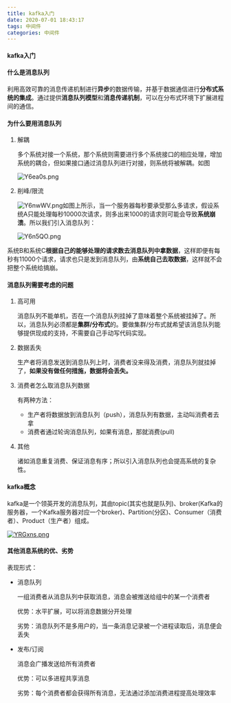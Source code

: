 ```yaml
---
title: kafka入门
date: 2020-07-01 18:43:17
tags: 中间件
categories: 中间件
---
```


#### kafka入门

#### 什么是消息队列

利用高效可靠的消息传递机制进行**异步**的数据传输，并基于数据通信进行**分布式系统的集成**。通过提供**消息队列模型**和**消息传递机制**，可以在分布式环境下扩展进程间的通信。



#### 为什么要用消息队列

1. 解耦

   多个系统对接一个系统，那个系统则需要进行多个系统接口的相应处理，增加系统的耦合，但如果接口通过消息队列进行对接，则系统将被解耦。如图

   ![Y6ea0s.png](https://s1.ax1x.com/2020/05/16/Y6ea0s.png)

   

2. 削峰/限流

   ![Y6nwWV.png](https://s1.ax1x.com/2020/05/16/Y6nwWV.png)如图上所示，当一个服务器每秒要承受那么多请求，假设系统A只能处理每秒10000次请求，则多出来1000的请求则可能会导致**系统崩溃**。所以我们引入消息队列：

   ![Y6n5QO.png](https://s1.ax1x.com/2020/05/16/Y6n5QO.png)

系统B和系统C**根据自己的能够处理的请求数去消息队列中拿数据**，这样即便有每秒有11000个请求，请求也只是发到消息队列，由**系统自己去取数据**，这样就不会把整个系统给搞崩。

#### 消息队列需要考虑的问题

1. 高可用

   消息队列不能单机，否在一个消息队列挂掉了意味着整个系统被挂掉了。所以，消息队列必须都是**集群/分布式**的。要做集群/分布式就希望该消息队列能够提供现成的支持，不需要自己手动写代码实现。

2. 数据丢失

   生产者将消息发送到消息队列上时，消费者没来得及消费，消息队列就挂掉了，**如果没有做任何措施，数据将会丢失。**

3. 消费者怎么取消息队列数据

   有两种方法：

   	- 生产者将数据放到消息队列（push），消息队列有数据，主动叫消费者去拿
   	- 消费者通过轮询消息队列，如果有消息，那就消费(pull)

4. 其他

   诸如消息重复消费、保证消息有序；所以引入消息队列也会提高系统的复杂性。

#### kafka概念

kafka是一个领英开发的消息队列，其由topic(其实也就是队列)、broker(Kafka的服务器，一个Kafka服务器对应一个broker)、Partition(分区)、Consumer（消费者）、Product（生产者）组成。

[![YRGxns.png](https://s1.ax1x.com/2020/05/17/YRGxns.png)](https://imgchr.com/i/YRGxns)



#### 其他消息系统的优、劣势

表现形式：

- 消息队列

  一组消费者从消息队列中获取消息，消息会被推送给组中的某一个消费者

  优势：水平扩展，可以将消息数据分开处理

  劣势：消息队列不是多用户的，当一条消息记录被一个进程读取后，消息便会丢失

- 发布/订阅

  消息会广播发送给所有消费者

  优势：可以多进程共享消息

  劣势：每个消费者都会获得所有消息，无法通过添加消费进程提高处理效率